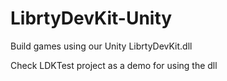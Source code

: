 # LibrtyDevKit-Unity
Build games using our Unity LibrtyDevKit.dll

Check LDKTest project as a demo for using the dll

